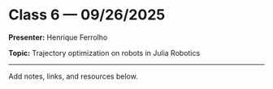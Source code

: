 # Class 6 — 09/26/2025

**Presenter:** Henrique Ferrolho

**Topic:** Trajectory optimization on robots in Julia Robotics

---

Add notes, links, and resources below.

